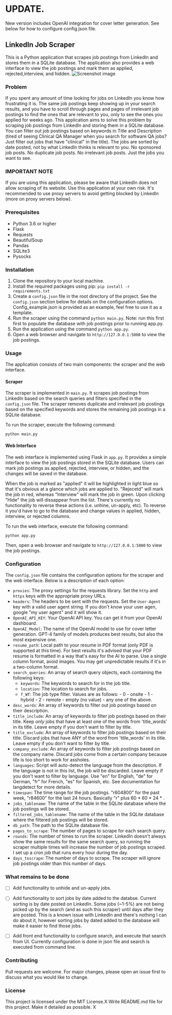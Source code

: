 # UPDATE.

New version includes OpenAI integration for cover letter generation. See below for how to configure config.json file.

## LinkedIn Job Scraper

This is a Python application that scrapes job postings from LinkedIn and stores them in a SQLite database. The application also provides a web interface to view the job postings and mark them as applied, rejected,interview, and hidden.
![Screenshot image](./screenshot/screenshot1.png)

### Problem

If you spent any amount of time looking for jobs on LinkedIn you know how frustrating it is. The same job postings keep showing up in your search results, and you have to scroll through pages and pages of irrelevant job postings to find the ones that are relevant to you, only to see the ones you applied for weeks ago. This application aims to solve this problem by scraping job postings from LinkedIn and storing them in a SQLite database. You can filter out job postings based on keywords in Title and Description (tired of seeing Clinical QA Manager when you search for software QA jobs? Just filter out jobs that have "clinical" in the title). The jobs are sorted by date posted, not by what LinkedIn thinks is relevant to you. No sponsored job posts. No duplicate job posts. No irrelevant job posts. Just the jobs you want to see.

### IMPORTANT NOTE

If you are using this application, please be aware that LinkedIn does not allow scraping of its website. Use this application at your own risk. It's recommended to use proxy servers to avoid getting blocked by LinkedIn (more on proxy servers below).

### Prerequisites

- Python 3.6 or higher
- Flask
- Requests
- BeautifulSoup
- Pandas
- SQLite3
- Pysocks

### Installation

1. Clone the repository to your local machine.
2. Install the required packages using pip: `pip install -r requirements.txt`
3. Create a `config.json` file in the root directory of the project. See the `config.json` section below for details on the configuration options. Config_example.json is provided as an example, feel free to use it as a template.
4. Run the scraper using the command `python main.py`. Note: run this first first to populate the database with job postings prior to running app.py.
4. Run the application using the command `python app.py`.
5. Open a web browser and navigate to `http://127.0.0.1:5000` to view the job postings.

### Usage

The application consists of two main components: the scraper and the web interface.

#### Scraper

The scraper is implemented in `main.py`. It scrapes job postings from LinkedIn based on the search queries and filters specified in the `config.json` file. The scraper removes duplicate and irrelevant job postings based on the specified keywords and stores the remaining job postings in a SQLite database.

To run the scraper, execute the following command:

```
python main.py
```

#### Web Interface

The web interface is implemented using Flask in `app.py`. It provides a simple interface to view the job postings stored in the SQLite database. Users can mark job postings as applied, rejected, interview, or hidden, and the changes will be saved in the database.

When the job is marked as "applied" it will be highlighted in light blue so that it's obvious at a glance which jobs are applied to. "Rejecetd" will mark the job in red, whereas "Interview" will mark the job in green. Upon clicking "Hide" the job will dissappear from the list. There's currently no functionality to reverse these actions (i.e. unhine, un-apply, etc). To reverse it you'd have to go to the database and change values in applied, hidden, interview, or rejected columns.

To run the web interface, execute the following command:

```
python app.py
```

Then, open a web browser and navigate to `http://127.0.0.1:5000` to view the job postings.

### Configuration

The `config.json` file contains the configuration options for the scraper and the web interface. Below is a description of each option:

- `proxies`: The proxy settings for the requests library. Set the `http` and `https` keys with the appropriate proxy URLs.
- `headers`: The headers to be sent with the requests. Set the `User-Agent` key with a valid user agent string. If you don't know your user agen, google "my user agent" and it will show it.
- `OpenAI_API_KEY`: Your OpenAI API key. You can get it from your OpenAI dashboard.
- `OpenAI_Model`: The name of the OpenAI model to use for cover letter generation. GPT-4 family of models produces best results, but also the most expensive one.
- `resume_path`: Local path to your resume in PDF format (only PDF is supported at this time). For best results it's advised that your PDF resume is formatted in a way that's easy for the AI to parse. Use a single column format, avoid images. You may get unpredictable results if it's in a two-column format.
- `search_queries`: An array of search query objects, each containing the following keys:
  - `keywords`: The keywords to search for in the job title.
  - `location`: The location to search for jobs.
  - `f_WT`: The job type filter. Values are as follows:
        -  0 - onsite
        -  1 - hybrid
        -  2 - remote
        -  empty (no value) - any one of the above.
- `desc_words`: An array of keywords to filter out job postings based on their description.
- `title_include`: An array of keywords to filter job postings based on their title. Keep *only* jobs that have at least one of the words from 'title_words' in its title. Leave empty if you don't want to filter by title.
- `title_exclude`: An array of keywords to filter job postings based on their title. Discard jobs that have ANY of the word from 'title_words' in its title. Leave empty if you don't want to filter by title.
- `company_exclude`: An array of keywords to filter job postings based on the company name. Discard jobs come from a certain company because life is too short to work for assholes.
- `languages`: Script will auto-detect the language from the description. If the language is not in this list, the job will be discarded. Leave empty if you don't want to filter by language. Use "en" for English, "de" for German, "fr" for French, "es" for Spanish, etc. See documentation for langdetect for more details.
- `timespan`: The time range for the job postings. "r604800" for the past week, "r84600" for the last 24 hours. Basically "r" plus 60 * 60 * 24 * <number of days>.
- `jobs_tablename`: The name of the table in the SQLite database where the job postings will be stored.
- `filtered_jobs_tablename`: The name of the table in the SQLite database where the filtered job postings will be stored.
- `db_path`: The path to the SQLite database file.
- `pages_to_scrape`: The number of pages to scrape for each search query.
- `rounds`: The number of times to run the scraper. LinkedIn doesn't always show the same results for the same search query, so running the scraper multiple times will increase the number of job postings scraped. I set up a cron job that runs every hour during the day.
- `days_toscrape`: The number of days to scrape. The scraper will ignore job postings older than this number of days.

### What remains to be done

- [ ] Add functionality to unhide and un-apply jobs.
- [ ] Add functionality to sort jobs by date added to the databse. Current sorting is by date posted on LinkedIn. Some jobs (~1-5%) are not being picked up by the search (and as such this scraper) until days after they are posted. This is a known issue with LinkedIn and there's nothing I can do about it, however sorting jobs by dated added to the database will make it easier to find those jobs.
- [ ] Add front end functionality to configure search, and execute that search from UI. Currently configuration is done in json file and search is executed from command line.


### Contributing

Pull requests are welcome. For major changes, please open an issue first to discuss what you would like to change.

### License

This project is licensed under the MIT License.X
Write README.md file for this project. Make it detailed as possible.
X
